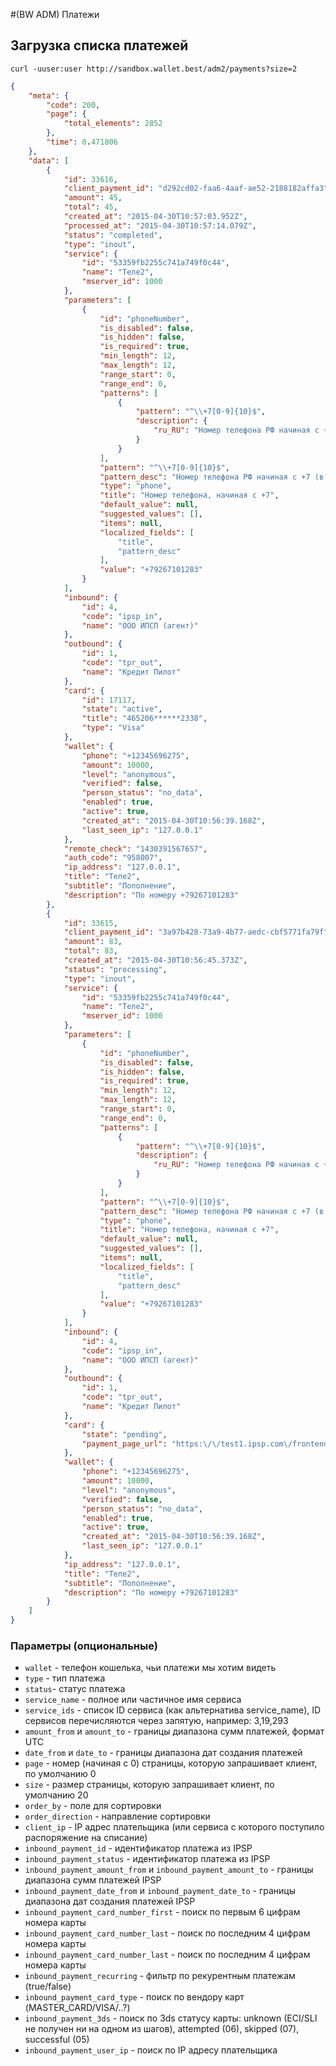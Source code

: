#(BW ADM) Платежи

## Загрузка списка платежей

```shell
curl -uuser:user http://sandbox.wallet.best/adm2/payments?size=2
```

```json
{
    "meta": {
        "code": 200,
        "page": {
            "total_elements": 2852
        },
        "time": 0.471806
    },
    "data": [
        {
            "id": 33616,
            "client_payment_id": "d292cd02-faa6-4aaf-ae52-2188182affa3",
            "amount": 45,
            "total": 45,
            "created_at": "2015-04-30T10:57:03.952Z",
            "processed_at": "2015-04-30T10:57:14.079Z",
            "status": "completed",
            "type": "inout",
            "service": {
                "id": "53359fb2255c741a749f0c44",
                "name": "Теле2",
                "mserver_id": 1000
            },
            "parameters": [
                {
                    "id": "phoneNumber",
                    "is_disabled": false,
                    "is_hidden": false,
                    "is_required": true,
                    "min_length": 12,
                    "max_length": 12,
                    "range_start": 0,
                    "range_end": 0,
                    "patterns": [
                        {
                            "pattern": "^\\+7[0-9]{10}$",
                            "description": {
                                "ru_RU": "Номер телефона РФ начиная с +7 (в международном формате). Например, +79261112233"
                            }
                        }
                    ],
                    "pattern": "^\\+7[0-9]{10}$",
                    "pattern_desc": "Номер телефона РФ начиная с +7 (в международном формате). Например, +79261112233",
                    "type": "phone",
                    "title": "Номер телефона, начиная с +7",
                    "default_value": null,
                    "suggested_values": [],
                    "items": null,
                    "localized_fields": [
                        "title",
                        "pattern_desc"
                    ],
                    "value": "+79267101283"
                }
            ],
            "inbound": {
                "id": 4,
                "code": "ipsp_in",
                "name": "ООО ИПСП (агент)"
            },
            "outbound": {
                "id": 1,
                "code": "tpr_out",
                "name": "Кредит Пилот"
            },
            "card": {
                "id": 17117,
                "state": "active",
                "title": "465206******2338",
                "type": "Visa"
            },
            "wallet": {
                "phone": "+12345696275",
                "amount": 10000,
                "level": "anonymous",
                "verified": false,
                "person_status": "no_data",
                "enabled": true,
                "active": true,
                "created_at": "2015-04-30T10:56:39.168Z",
                "last_seen_ip": "127.0.0.1"
            },
            "remote_check": "1430391567657",
            "auth_code": "958007",
            "ip_address": "127.0.0.1",
            "title": "Теле2",
            "subtitle": "Пополнение",
            "description": "По номеру +79267101283"
        },
        {
            "id": 33615,
            "client_payment_id": "3a97b428-73a9-4b77-aedc-cbf5771fa79f",
            "amount": 83,
            "total": 83,
            "created_at": "2015-04-30T10:56:45.373Z",
            "status": "processing",
            "type": "inout",
            "service": {
                "id": "53359fb2255c741a749f0c44",
                "name": "Теле2",
                "mserver_id": 1000
            },
            "parameters": [
                {
                    "id": "phoneNumber",
                    "is_disabled": false,
                    "is_hidden": false,
                    "is_required": true,
                    "min_length": 12,
                    "max_length": 12,
                    "range_start": 0,
                    "range_end": 0,
                    "patterns": [
                        {
                            "pattern": "^\\+7[0-9]{10}$",
                            "description": {
                                "ru_RU": "Номер телефона РФ начиная с +7 (в международном формате). Например, +79261112233"
                            }
                        }
                    ],
                    "pattern": "^\\+7[0-9]{10}$",
                    "pattern_desc": "Номер телефона РФ начиная с +7 (в международном формате). Например, +79261112233",
                    "type": "phone",
                    "title": "Номер телефона, начиная с +7",
                    "default_value": null,
                    "suggested_values": [],
                    "items": null,
                    "localized_fields": [
                        "title",
                        "pattern_desc"
                    ],
                    "value": "+79267101283"
                }
            ],
            "inbound": {
                "id": 4,
                "code": "ipsp_in",
                "name": "ООО ИПСП (агент)"
            },
            "outbound": {
                "id": 1,
                "code": "tpr_out",
                "name": "Кредит Пилот"
            },
            "card": {
                "state": "pending",
                "payment_page_url": "https:\/\/test1.ipsp.com\/frontend\/endpoint?product_id=1721&desc=BestWallet&payment_type=S&amount=83.00&currency=RUB&cf=33615&locale=ru&hash=a00265377f9cd33d130c4ef01f472d7e7813bea1"
            },
            "wallet": {
                "phone": "+12345696275",
                "amount": 10000,
                "level": "anonymous",
                "verified": false,
                "person_status": "no_data",
                "enabled": true,
                "active": true,
                "created_at": "2015-04-30T10:56:39.168Z",
                "last_seen_ip": "127.0.0.1"
            },
            "ip_address": "127.0.0.1",
            "title": "Теле2",
            "subtitle": "Пополнение",
            "description": "По номеру +79267101283"
        }
    ]
}
```

### Параметры (опциональные)

* `wallet` - телефон кошелька, чьи платежи мы хотим видеть
* `type` - тип платежа
* `status`- статус платежа
* `service_name` - полное или частичное имя сервиса
* `service_ids` - список ID сервиса (как альтернатива service_name), ID сервисов перечисляются через запятую, например: 3,19,293
* `amount_from` и `amount_to` - границы диапазона сумм платежей, формат UTC
* `date_from` и `date_to` - границы диапазона дат создания платежей
* `page` - номер (начиная с 0) страницы, которую запрашивает клиент, по умолчанию 0
* `size` - размер страницы, которую запрашивает клиент, по умолчанию 20
* `order_by` - поле для сортировки
* `order_direction` - направление сортировки
* `client_ip` - IP адрес плательщика (или сервиса с которого поступило распоряжение на списание)
* `inbound_payment_id` - идентификатор платежа из IPSP
* `inbound_payment_status` - идентификатор платежа из IPSP
* `inbound_payment_amount_from` и `inbound_payment_amount_to` - границы диапазона сумм платежей IPSP
* `inbound_payment_date_from` и `inbound_payment_date_to` - границы диапазона дат создания платежей IPSP
* `inbound_payment_card_number_first` - поиск по первым 6 цифрам номера карты
* `inbound_payment_card_number_last` - поиск по последним 4 цифрам номера карты
* `inbound_payment_card_number_last` - поиск по последним 4 цифрам номера карты
* `inbound_payment_recurring` - фильтр по рекурентным платежам (true/false)
* `inbound_payment_card_type` - поиск по вендору карт (MASTER_CARD/VISA/..?)
* `inbound_payment_3ds` - поиск по 3ds статусу карты: unknown (ECI/SLI не получен ни на одном из шагов), attempted (06), skipped (07), successful (05)
* `inbound_payment_user_ip` - поиск по IP адресу плательщика
